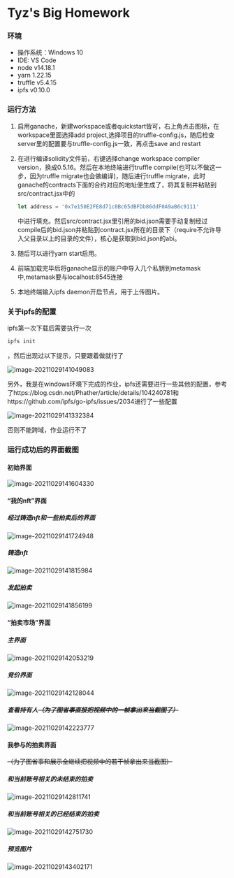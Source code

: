 # Tyz's Big Homework

### 环境

- 操作系统：Windows 10
- IDE: VS Code
- node v14.18.1
- yarn 1.22.15
- truffle v5.4.15
- ipfs v0.10.0

### 运行方法

1. 启用ganache，新建workspace或者quickstart皆可，右上角点击图标，在workspace里面选择add project,选择项目的truffle-config.js，随后检查server里的配置要与truffle-config.js一致，再点击save and restart

2. 在进行编译solidity文件前，右键选择change workspace compiler version，换成0.5.16。然后在本地终端进行truffle compile(也可以不做这一步，因为truffle migrate也会做编译)，随后进行truffle migrate，此时ganache的contracts下面的合约对应的地址便生成了，将其复制并粘贴到src/contract.jsx中的

   ```javascript
   let address = '0x7e150E2FE8d71c0Bc65dBFDb86ddF0A9aB6c9111'
   ```

   中进行填充。然后src/contract.jsx里引用的bid.json需要手动复制经过compile后的bid.json并粘贴到contract.jsx所在的目录下（require不允许导入父目录以上的目录的文件），核心是获取到bid.json的abi。

3. 随后可以进行yarn start启用。

4. 前端加载完毕后将ganache显示的账户中导入几个私钥到metamask中,metamask要与localhost:8545连接

5. 本地终端输入ipfs daemon开启节点，用于上传图片。



### 关于ipfs的配置

ipfs第一次下载后需要执行一次

```sh
ipfs init
```

，然后出现过以下提示，只要跟着做就行了

![image-20211029141049083](readme.assets/image-20211029141049083.png)



另外，我是在windows环境下完成的作业，ipfs还需要进行一些其他的配置，参考了https://blog.csdn.net/Phather/article/details/104240781和https://github.com/ipfs/go-ipfs/issues/2034进行了一些配置

![image-20211029141332384](readme.assets/image-20211029141332384.png)

否则不能跨域，作业运行不了



### 运行成功后的界面截图

#### 初始界面

![image-20211029141604330](readme.assets/image-20211029141604330.png)

#### “我的nft”界面

##### 经过铸造nft和一些拍卖后的界面

![image-20211029141724948](readme.assets/image-20211029141724948.png)

##### 铸造nft

![image-20211029141815984](readme.assets/image-20211029141815984.png)

##### 发起拍卖

![image-20211029141856199](readme.assets/image-20211029141856199.png)

#### “拍卖市场”界面

##### 主界面

![image-20211029142053219](readme.assets/image-20211029142053219.png)

##### 竞价界面

![image-20211029142128044](readme.assets/image-20211029142128044.png)

##### 查看持有人~~（为了图省事直接把视频中的一帧拿出来当截图了）~~

![image-20211029142223777](readme.assets/image-20211029142223777.png)

#### 我参与的拍卖界面

~~（为了图省事和展示全继续把视频中的若干帧拿出来当截图）~~

##### 和当前账号相关的未结束的拍卖

![image-20211029142811741](readme.assets/image-20211029142811741.png)



##### 和当前账号相关的已经结束的拍卖

![image-20211029142751730](readme.assets/image-20211029142751730.png)



##### 预览图片

![image-20211029143402171](readme.assets/image-20211029143402171.png)

